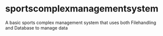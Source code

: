 # sportscomplexmanagementsystem
A basic sports complex management system that uses both Filehandling and Database to manage data
